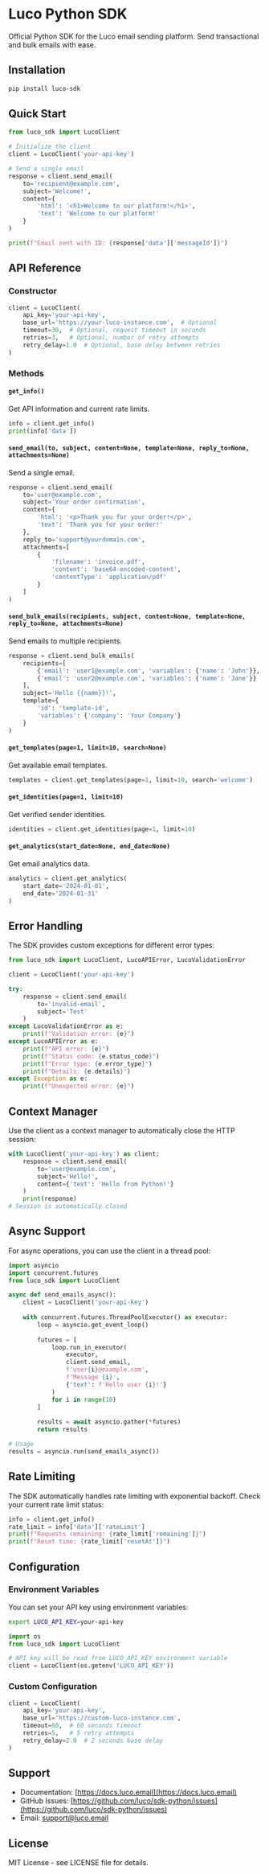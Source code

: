 
# Luco Python SDK

Official Python SDK for the Luco email sending platform. Send transactional and bulk emails with ease.

## Installation

```bash
pip install luco-sdk
```

## Quick Start

```python
from luco_sdk import LucoClient

# Initialize the client
client = LucoClient('your-api-key')

# Send a single email
response = client.send_email(
    to='recipient@example.com',
    subject='Welcome!',
    content={
        'html': '<h1>Welcome to our platform!</h1>',
        'text': 'Welcome to our platform!'
    }
)

print(f"Email sent with ID: {response['data']['messageId']}")
```

## API Reference

### Constructor

```python
client = LucoClient(
    api_key='your-api-key',
    base_url='https://your-luco-instance.com',  # Optional
    timeout=30,  # Optional, request timeout in seconds
    retries=3,   # Optional, number of retry attempts
    retry_delay=1.0  # Optional, base delay between retries
)
```

### Methods

#### `get_info()`
Get API information and current rate limits.

```python
info = client.get_info()
print(info['data'])
```

#### `send_email(to, subject, content=None, template=None, reply_to=None, attachments=None)`
Send a single email.

```python
response = client.send_email(
    to='user@example.com',
    subject='Your order confirmation',
    content={
        'html': '<p>Thank you for your order!</p>',
        'text': 'Thank you for your order!'
    },
    reply_to='support@yourdomain.com',
    attachments=[
        {
            'filename': 'invoice.pdf',
            'content': 'base64-encoded-content',
            'contentType': 'application/pdf'
        }
    ]
)
```

#### `send_bulk_emails(recipients, subject, content=None, template=None, reply_to=None, attachments=None)`
Send emails to multiple recipients.

```python
response = client.send_bulk_emails(
    recipients=[
        {'email': 'user1@example.com', 'variables': {'name': 'John'}},
        {'email': 'user2@example.com', 'variables': {'name': 'Jane'}}
    ],
    subject='Hello {{name}}!',
    template={
        'id': 'template-id',
        'variables': {'company': 'Your Company'}
    }
)
```

#### `get_templates(page=1, limit=10, search=None)`
Get available email templates.

```python
templates = client.get_templates(page=1, limit=10, search='welcome')
```

#### `get_identities(page=1, limit=10)`
Get verified sender identities.

```python
identities = client.get_identities(page=1, limit=10)
```

#### `get_analytics(start_date=None, end_date=None)`
Get email analytics data.

```python
analytics = client.get_analytics(
    start_date='2024-01-01',
    end_date='2024-01-31'
)
```

## Error Handling

The SDK provides custom exceptions for different error types:

```python
from luco_sdk import LucoClient, LucoAPIError, LucoValidationError

client = LucoClient('your-api-key')

try:
    response = client.send_email(
        to='invalid-email',
        subject='Test'
    )
except LucoValidationError as e:
    print(f"Validation error: {e}")
except LucoAPIError as e:
    print(f"API error: {e}")
    print(f"Status code: {e.status_code}")
    print(f"Error type: {e.error_type}")
    print(f"Details: {e.details}")
except Exception as e:
    print(f"Unexpected error: {e}")
```

## Context Manager

Use the client as a context manager to automatically close the HTTP session:

```python
with LucoClient('your-api-key') as client:
    response = client.send_email(
        to='user@example.com',
        subject='Hello!',
        content={'text': 'Hello from Python!'}
    )
    print(response)
# Session is automatically closed
```

## Async Support

For async operations, you can use the client in a thread pool:

```python
import asyncio
import concurrent.futures
from luco_sdk import LucoClient

async def send_emails_async():
    client = LucoClient('your-api-key')
    
    with concurrent.futures.ThreadPoolExecutor() as executor:
        loop = asyncio.get_event_loop()
        
        futures = [
            loop.run_in_executor(
                executor,
                client.send_email,
                f'user{i}@example.com',
                f'Message {i}',
                {'text': f'Hello user {i}!'}
            )
            for i in range(10)
        ]
        
        results = await asyncio.gather(*futures)
        return results

# Usage
results = asyncio.run(send_emails_async())
```

## Rate Limiting

The SDK automatically handles rate limiting with exponential backoff. Check your current rate limit status:

```python
info = client.get_info()
rate_limit = info['data']['rateLimit']
print(f"Requests remaining: {rate_limit['remaining']}")
print(f"Reset time: {rate_limit['resetAt']}")
```

## Configuration

### Environment Variables

You can set your API key using environment variables:

```bash
export LUCO_API_KEY=your-api-key
```

```python
import os
from luco_sdk import LucoClient

# API key will be read from LUCO_API_KEY environment variable
client = LucoClient(os.getenv('LUCO_API_KEY'))
```

### Custom Configuration

```python
client = LucoClient(
    api_key='your-api-key',
    base_url='https://custom-luco-instance.com',
    timeout=60,  # 60 seconds timeout
    retries=5,   # 5 retry attempts
    retry_delay=2.0  # 2 seconds base delay
)
```

## Support

- Documentation: [https://docs.luco.email](https://docs.luco.email)
- GitHub Issues: [https://github.com/luco/sdk-python/issues](https://github.com/luco/sdk-python/issues)
- Email: support@luco.email

## License

MIT License - see LICENSE file for details.

